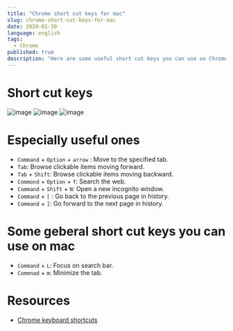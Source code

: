 ```yaml
---
title: "Chrome short cut keys for mac"
slug: chrome-short-cut-keys-for-mac
date: 2020-01-30
language: english
tags:
  - Chrome
published: true
description: "Here are some useful short cut keys you can use on Chrome."
---
```

# Short cut keys
![image](https://user-images.githubusercontent.com/32632542/73416303-d56b0d80-4357-11ea-96d2-83803ae46090.png)
![image](https://user-images.githubusercontent.com/32632542/73416347-f6336300-4357-11ea-949f-b8680a4ff6f4.png)
![image](https://user-images.githubusercontent.com/32632542/73416351-fb90ad80-4357-11ea-9b50-41eef6fcd9fd.png)

# Especially useful ones
- `Command` + `Option` + `arrow` : Move to the specified tab.
- `Tab`: Browse clickable items moving forward.
- `Tab` + `Shift`: Browse clickable items moving backward.
- `Commond` + `Option` + `f`: Search the web.
- `Command` + `Shift` + `N`: Open a new incognito window.
- `Command` + `[` : Go back to the previous page in history.
- `Command` + `]`: Go forward to the next page in history.

# Some geberal short cut keys you can use on mac
- `Command` + `L`: Focus on search bar.
- `Commnad` + `m`: Minimize the tab.

# Resources 
- [Chrome keyboard shortcuts](https://support.google.com/chrome/answer/157179?hl=en)
